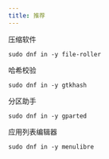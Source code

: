 ```yaml
---
title: 推荐
---
```


压缩软件

    sudo dnf in -y file-roller

哈希校验

    sudo dnf in -y gtkhash

分区助手

    sudo dnf in -y gparted

应用列表编辑器

    sudo dnf in -y menulibre
